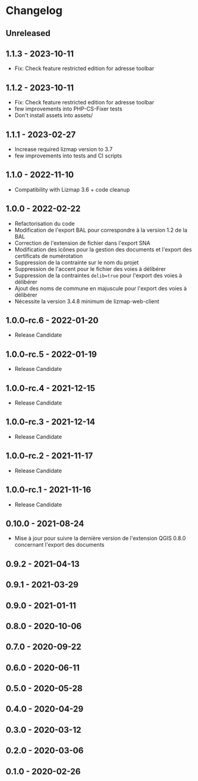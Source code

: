# Changelog

## Unreleased

## 1.1.3 - 2023-10-11

* Fix: Check feature restricted edition for adresse toolbar

## 1.1.2 - 2023-10-11

* Fix: Check feature restricted edition for adresse toolbar
* few improvements into PHP-CS-Fixer tests
* Don't install assets into assets/ 

## 1.1.1 - 2023-02-27

* Increase required lizmap version to 3.7
* few improvements into tests and CI scripts

## 1.1.0 - 2022-11-10

* Compatibility with Lizmap 3.6 + code cleanup

## 1.0.0 - 2022-02-22

* Refactorisation du code
* Modification de l'export BAL pour correspondre à la version 1.2 de la BAL
* Correction de l'extension de fichier dans l'export SNA
* Modification des icônes pour la gestion des documents et l'export des certificats de numérotation
* Suppression de la contrainte sur le nom du projet
* Suppression de l'accent pour le fichier des voies à délibérer
* Suppression de la contraintes `delib=true` pour l'export des voies à délibérer
* Ajout des noms de commune en majuscule pour l'export des voies à délibérer
* Nécessite la version 3.4.8 minimum de lizmap-web-client

## 1.0.0-rc.6 - 2022-01-20

* Release Candidate

## 1.0.0-rc.5 - 2022-01-19

* Release Candidate

## 1.0.0-rc.4 - 2021-12-15

* Release Candidate

## 1.0.0-rc.3 - 2021-12-14

* Release Candidate

## 1.0.0-rc.2 - 2021-11-17

* Release Candidate

## 1.0.0-rc.1 - 2021-11-16

* Release Candidate

## 0.10.0 - 2021-08-24

* Mise à jour pour suivre la dernière version de l'extension QGIS 0.8.0 concernant l'export des documents

## 0.9.2 - 2021-04-13

## 0.9.1 - 2021-03-29

## 0.9.0 - 2021-01-11

## 0.8.0 - 2020-10-06

## 0.7.0 - 2020-09-22

## 0.6.0 - 2020-06-11

## 0.5.0 - 2020-05-28

## 0.4.0 - 2020-04-29

## 0.3.0 - 2020-03-12

## 0.2.0 - 2020-03-06

## 0.1.0 - 2020-02-26
